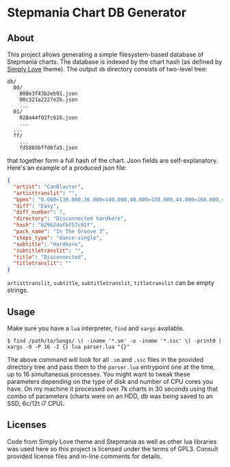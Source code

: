 # Stepmania Chart DB Generator

## About
This project allows generating a simple filesystem-based database
of Stepmania charts. The database is indexed by the chart hash (as
defined by [Simply Love](https://github.com/Simply-Love/Simply-Love-SM5)
theme). The output `db` directory consists of two-level tree:
```
db/
  00/
    008e3f43b2eb91.json
    00c321a2227e2b.json
    ...
  01/
    028a44f02fc616.json
    ...
  ...
  ff/
    ...
    fd5865bffd6fa5.json
```
that together form a full hash of the chart. Json fields are self-explanatory.
Here's an example of a produced json file:
```json
{
  "artist": "CanBlaster",
  "artisttranslit": "",
  "bpms": "0.000=139.000,36.000=140.000,40.000=150.000,44.000=160.000,48.000=170.000,52.000=180.000,56.000=190.000,60.000=200.000,64.000=210.000,280.000=215.000,284.000=220.000,288.000=225.000,292.000=230.000,296.000=235.000,300.000=240.000,304.000=245.000",
  "diff": "Easy",
  "diff_number": 7,
  "directory": "Disconnected hardkore",
  "hash": "62962dafbf57c92f",
  "pack_name": "In The Groove 3",
  "steps_type": "dance-single",
  "subtitle": "Hardkore",
  "subtitletranslit": "",
  "title": "Disconnected",
  "titletranslit": ""
}
```
`artisttranslit`, `subtitle`, `subtitletranslit`,
`titletranslit` can be empty strings.

## Usage
Make sure you have a `lua` interpreter, `find` and `xargs` available.
```
$ find /path/to/Songs/ \( -iname '*.sm' -o -iname '*.ssc' \) -print0 | xargs -0 -P 16 -I {} lua parser.lua "{}"
```
The above command will look for all `.sm` and `.ssc`
files in the provided directory tree and pass them to
the `parser.lua` entrypoint one at the time,
up to 16 simultaneous processes. You might want to tweak these
parameters depending on the type of disk and number of CPU cores
you have. On my machine it processed over 7k charts in 30 seconds
using that combo of parameters (charts were on an HDD, db
was being saved to an SSD, 6c/12t i7 CPU).

## Licenses
Code from Simply Love theme and Stepmania as well as other lua libraries
was used here so this project is licensed under the terms of GPL3.
Consult provided license files and in-line comments for details.
